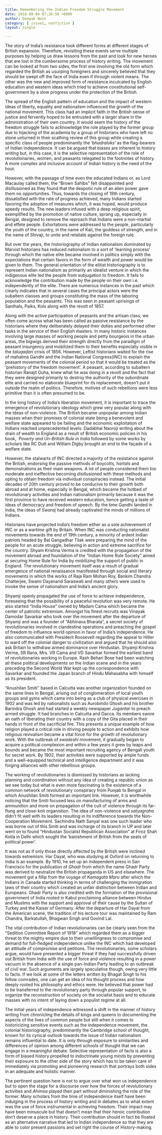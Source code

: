 ```yaml
---
title: Remembering the Indian Freedom Struggle Movement
date: 2018-08-04 07:26:58 +0000
author: Deepak Nain
category: [ issue1, nonfiction ]
layout: single

---
```

The story of India’s resistance took different forms at different stages of British expansion. Therefore, revisiting these events serve multiple purposes by helping us draw lessons from the past and look for new heroes that are lost in the cumbersome process of history writing. The movement can be looked at from two sides, the first one involving the old form which regarded the British as usurping foreigners and sincerely believed that they should be swept off the face of India even if through violent means. The other was the new and improved form of resistance inculcated by English education and western ideas which tried to achieve constitutional self-government by a slow progress under the protection of the British. 

The spread of the English pattern of education and the impact of western ideas of liberty, equality and nationalism influenced the growth of the national movement. This class had an implicit faith in the British sense of justice and fervently hoped to be entrusted with a larger share in the administration of their own country. It would seem the history of the freedom struggle fails to acknowledge the role played by the former group due to hijacking of the academia by a group of historians who have left no stone unturned in their scathing review of this group while creating a specific class of people predominantly the ‘_bhadraloks_’ as the flag-bearers of Indian independence. It can be argued that biases are inherent to history writing but, in this case, it is the selective representation of the role of revolutionaries, women, and peasants relegated to the footnotes of history. A more complex and inclusive account of Indian history is the need of the hour.

However, with the passage of time even the educated Indians or, as Lord Macaulay called them, the “Brown Sahibs” felt disappointed and disillusioned as they found that the despotic rule of an alien power gave them no opportunities. Thus, towards the closing of 19th century, dissatisfied with the rate of progress achieved, many Indians started favoring the adoption of measures which, it was hoped, would produce speedy results. The new leaders infused with a deep religious spirit, exemplified by the promotion of native culture, sprang up, especially in Bengal, designed to remove the reproach that Indians were a non-martial and effete people. Exhortations were addressed to the people, particularly the youth of the country, in the name of Kali, the goddess of strength, and in the name of Shivaji, to unite and retaliate against the foreign rule.

But over the years, the historiography of Indian nationalism dominated by Marxist historians has reduced nationalism to a sort of ‘learning process’ through which the native elite became involved in politics simply with the expectations that certain favors in the form of wealth and power would be given to them. The general orientation of the elitist historiography is to represent Indian nationalism as primarily an idealist venture in which the indigenous elite led the people from subjugation to freedom. It fails to acknowledge the contribution made by the people on their own i.e. independently of the elite. There are numerous instances in the past which clearly indicates that in several cases the principal actors were the subaltern classes and groups constituting the mass of the laboring population and the peasants. This was seen in peasant uprisings of Santhals, Paiks, Kols along with the revolt of 1857.  

Along with the active participation of peasants and the artisan class, we often come across what has been called as passive resistance by the historians where they deliberately delayed their duties and performed other tasks in the service of their English masters. In many historic instances involving large masses of working people and petty bourgeois in the urban areas, the bigwigs derived their strength directly from the paradigm of peasant insurgency and mobilized them to their benefits especially visible in the _taluqadari_ crisis of 1856. However, Leftist historians waited for the rise of mahatma Gandhi and the Indian National Congress(INC) to explain the peasant movements of the colonial period so that it would be treated as the ‘prehistory of the freedom movement’. A peasant, according to subaltern historian Ranajit Guha, knew what he was doing in a revolt and the fact that they were designed primarily to destroy the authority of the subordinate elite and carried no elaborate blueprint for its replacement, doesn’t put it outside the realm of politics. Therefore, motives of such rebellions were less primitive than it is often presumed to be.

In the long history of India’s liberation movement, it is important to trace the emergence of revolutionary ideology which grew very popular along with the ideas of non-violence. The British became unpopular among Indian masses when their promises of colonial state being a benevolent and welfare state appeared to be failing and the economic exploitation of Indians reached unprecedented levels. Dadabhai Naoroji writing about the drain of wealth to England as a result of British economic policies in his book,  _Poverty and Un-British Rule in India_ followed by some works by scholars like RC Dutt and William Digby brought an end to the façade of a welfare state. 

However, the stalwarts of INC directed a majority of the resistance against the British, endorsing the passive methods of boycotts, _hartals_ and demonstrations as their main weapons. A lot of people considered them too moderate and ineffective becoming disillusioned with these methods and opting to obtain freedom via individual conspiracies instead. The initial decades of 20th century proved to be conducive to their growth both abroad and at home, especially in Bengal, which became the hotbed of revolutionary activities and Indian nationalism primarily because it was the first province to have received western education, hence getting a taste of ideas of democracy and freedom of speech. By the time Gandhi landed in India, the ideas of _Swaraj_ had already captivated the minds of millions of Indians. 

Historians have projected India’s freedom either as a sole achievement of INC or as a wartime gift by Britain. When INC was conducting nationalist movements towards the end of 19th century, a minority of ardent Indian patriots headed by Bal Gangadhar Tilak were preparing the mind of the people for an acute struggle, believing in action and extreme sacrifice for the country. Shyam Krishna Verma is credited with the propagation of the movement abroad and foundation of the “Indian Home Rule Society” aimed at securing Home Rule for India by mobilizing the support of public in England. The revolutionary movement itself was a result of gradual emergence of national renaissance manifested through social and literary movements in which the works of Raja Ram Mohan Roy, Bankim Chandra Chatterjee, Swami Dayanand Saraswati and many others were used to invoke the sense of nationalism and India’s ancient glory. 

Shyamji openly propagated the use of force to achieve independence, foreseeing that the possibility of a peaceful revolution was very remote. He also started “India House” owned by Madam Cama which became the center of patriotic extremism. Amongst his finest recruits was Vinayak Damodar Savarkar who took over the movement after the departure of Shyamji and was a founder of “Abhinava Bharata”, a secret society of revolutionaries involved in clandestine operations and preaching the gospel of freedom to influence world opinion in favor of India’s independence. He also communicated with President Roosevelt regarding the appeal to Hitler to ward off the colonial danger to civilization and argued that he should also ask Britain to withdraw armed dominance over Hindustan. Shyamji Krishna Verma, SR Rana, Mrs. VR Cama and VD Savarkar formed the earliest band of revolutionaries working in Europe. Rash Behari Bose had been watching all these political developments on the Indian scene and in the years preceding the Second World War kept up the correspondence with Savarkar and founded the Japan branch of Hindu Mahasabha with himself as its president.

“Anushilan Smiti’’ based in Calcutta was another organization founded on the same lines in Bengal, arising out of conglomeration of local youth groups and gyms which came into being as a club of physical exercises in 1902 and was led by nationalists such as Aurobindo Ghosh and his brother Barindra Ghosh and had started a weekly newspaper _Jugantar_ to preach armed struggle. It had branches in Calcutta and Dacca. Its members swore an oath of liberating their country with a copy of the Gita placed in their hands in front of the sacrificial fire. This presents a unique example of how religion played a critical role in driving people to action and exhibits how religious revivalism became a vital force for the growth of revolutionary work. With the outbreak of _swadeshi_ movement, it gradually began to acquire a political complexion and within a few years it grew by leaps and bounds and became the most important recruiting agency of Bengali youth for secret work. By 1902, their activities were supported by ample funds and a well-equipped technical and intelligence department and it was forging alliances with other rebellious groups. 

The working of revolutionaries is dismissed by historians as lacking planning and coordination without any idea of creating a republic union as we see today but what is even more fascinating is the existence of a common network of revolutionary conspiracy from Punjab to Bengal in which Anushilan Smiti formed an important link. However, it is worthwhile noticing that the Smiti focused less on manufacturing of arms and ammunition and more on propagation of the cult of violence through its far-flung and close-knit organistion. The idea of non-violence and _satyagraha_ didn’t fit well with its leaders resulting in its indifference towards the Non-Cooperation Movement. Sachindra Nath Sanyal was one such leader who was borne out of this Smiti and was incharge of its branch in UP and later went on to found “Hindustan Socialist Republican Association” at Firoz Shah Kotla in Delhi which sought the ‘banishment of British from the seats of political power’.

It was not as if only those directly affected by the British were inclined towards extremism. Har Dayal, who was studying at Oxford on returning to India is an example. By 1910, he set up an independent press in San Francisco for the publication of _Ghadr_ from which the name Ghadr Party was derived to neutralize the British propaganda in US and elsewhere. The movement got a fillip from the voyage of _Kamagata Maru_ after which the Indians in Canada started thinking in terms of challenging the immigration laws of their country which created an unfair distinction between Indian and Europeans. Ghadr Party is also credited with the formation of the provisional government of India rooted in Kabul proclaiming alliance between Hindus and Muslims with the support and approval of their cause by the Sultan of Turkey and the Kaiser of Germany. After the departure of Har Dayal from the American scene, the tradition of his lecture tour was maintained by Ram Chandra, Barkatullah, Bhagwan Singh and Govind Lal. 

The vital contribution of Indian revolutionaries can be clearly seen from the “Sedition Committee Report of 1918” which regarded them as a bigger threat to the mighty empire due to their unwillingness to compromise and demand for full-fledged independence unlike the INC which had developed an attitude of compromise and petitions. The revolutionaries, some scholars argue, would have presented a bigger threat if they had successfully driven out British from India with the use of force and violence resulting in a power vacuum in the absence of a single pan-Indian Party leading to an outbreak of civil war. Such arguments are largely speculative though, owing very little to facts. If we look at some of the letters written by Bhagat Singh to his fellow comrades, one can get an idea of his thought process and how deeply rooted his philosophy and ethics were. He believed that power had to be transferred to the revolutionary party through popular support, to organize the reconstruction of society on the socialist basis and to educate masses with no intent of laying down a populist regime at all.

The initial years of independence witnessed a shift in the manner of history writing from chronicling the details of kings and queens to documenting the aspects of the lives of common people but still when it comes to historicizing sensitive events such as the independence movement, the colonial historiography, predominantly the Cambridge school of thought, known for its cynical outlook towards the issue of Indian nationalism remains influential to date. It is only through exposure to similarities and differences of opinion among different schools of thought that we can engage in a meaningful debate. Selective representation of facts is also a form of biased history propelled to indoctrinate young minds by preventing their exposure to the other side of the story which has to be taken care of immediately via promoting and pioneering research that portrays both sides in an adequate and holistic manner. 

The pertinent question here is not to argue over what won us independence but to open the stage for a discourse over how the forces of revolutionary activities and _Ahimsa_ played their part without diminishing the role of the former. Many scholars from the time of independence itself have been indulging in the process of history writing and in debates as to what extent was the use of force instrumental in achieving freedom. Their impact may have been minuscule but that doesn’t mean that their heroic contribution don’t deserve a place in history. Their contribution should in fact be floated as an alternative narrative that led to Indian independence so that they are able to color present passions and set right the course of History-making.